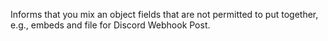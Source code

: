 Informs that you mix an object fields that are not permitted to put together, e.g., embeds and file for Discord Webhook Post.